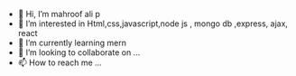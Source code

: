 - 👋 Hi, I’m mahroof ali p
- 👀 I’m interested in Html,css,javascript,node js , mongo db ,express, ajax, react  
- 🌱 I’m currently learning mern
- 💞️ I’m looking to collaborate on ...
- 📫 How to reach me ...

<!---
mahroofalip/mahroofalip is a ✨ special ✨ repository because its `README.md` (this file) appears on your GitHub profile.
You can click the Preview link to take a look at your changes.
--->
